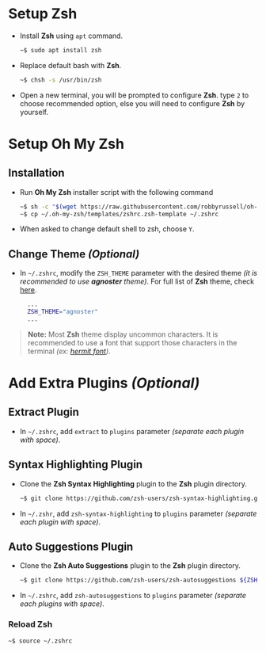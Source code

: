 # Setup Zsh

- Install **Zsh** using `apt` command.
  ``` sh
  ~$ sudo apt install zsh
  ```
- Replace default bash with **Zsh**.
  ``` sh
  ~$ chsh -s /usr/bin/zsh
  ```
- Open a new terminal, you will be prompted to configure **Zsh**.
  type `2` to choose recommended option, else you will need to configure **Zsh** by yourself.

# Setup Oh My Zsh

## Installation

- Run **Oh My Zsh** installer script with the following command
  ``` sh
  ~$ sh -c "$(wget https://raw.githubusercontent.com/robbyrussell/oh-my-zsh/master/tools/install.sh -O -)"
  ~$ cp ~/.oh-my-zsh/templates/zshrc.zsh-template ~/.zshrc
  ```
- When asked to change default shell to zsh, choose `Y`.

## Change Theme _(Optional)_

- In `~/.zshrc`, modify the `ZSH_THEME` parameter with the desired theme _(it is recommended to use **agnoster** theme)_.
  For full list of **Zsh** theme, check [here](https://github.com/robbyrussell/oh-my-zsh/wiki/Themes).
  ```sh
    ...
    ZSH_THEME="agnoster"
    ...
  ```

> **Note:** Most **Zsh** theme display uncommon characters.
  It is recommended to use a font that support those characters in the terminal _(ex: [hermit font](https://pcaro.es/p/hermit/))_.

# Add Extra Plugins _(Optional)_

## Extract Plugin

- In `~/.zshrc`, add `extract` to `plugins` parameter _(separate each plugin with space)_.

## Syntax Highlighting Plugin

- Clone the **Zsh Syntax Highlighting** plugin to the **Zsh** plugin directory.
  ``` sh
  ~$ git clone https://github.com/zsh-users/zsh-syntax-highlighting.git ${ZSH_CUSTOM:-~/.oh-my-zsh/custom}/plugins/zsh-syntax-highlighting
  ```
- In `~/.zshr`, add `zsh-syntax-highlighting` to `plugins` parameter _(separate each plugin with space)_.

## Auto Suggestions Plugin

- Clone the **Zsh Auto Suggestions** plugin to the **Zsh** plugin directory.
  ``` sh
  ~$ git clone https://github.com/zsh-users/zsh-autosuggestions ${ZSH_CUSTOM:-~/.oh-my-zsh/custom}/plugins/zsh-autosuggestions
  ```
- In `~/.zshrc`, add `zsh-autosuggestions` to `plugins` parameter _(separate each plugins with space)_.

### Reload Zsh

```sh
~$ source ~/.zshrc
```